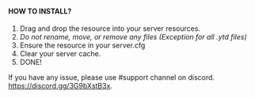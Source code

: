 
#### HOW TO INSTALL?

1. Drag and drop the resource into your server resources.
2. *Do not rename, move, or remove any files (Exception for all .ytd files)*
3. Ensure the resource in your server.cfg
4. Clear your server cache.
5. DONE!

If you have any issue, please use #support channel on discord. https://discord.gg/3G9bXstB3x.